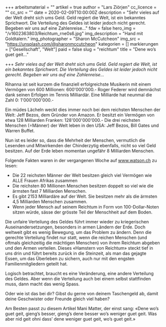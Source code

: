 +++
arbeitsmaterial = ""
artikel = true
author = "Lars Ziörjen"
cc_licence = ""
cc_src = ""
date = 2020-02-09T10:00:00Z
description = "Sehr vieles auf der Welt dreht sich ums Geld. Geld regiert die Welt, ist ein bekanntes Sprichwort. Die Verteilung des Geldes ist leider jedoch nicht gerecht. Begeben wir uns auf eine Zahlenreise…"
fdw = false
hero_img = "/v1602363803/Reichtum_rne0s6.jpg"
img_description = "Hand mit Goldtalern."
img_photographer = "Sharon McCutcheon"
img_src = "https://unsplash.com/@sharonmccutcheon"
kategorien = []
markierungen = ["Gesellschaft", "Welt"]
paid = false
slug = "reichtum"
title = "Dene wo’s guet geit…"

+++
_Sehr vieles auf der Welt dreht sich ums Geld. Geld regiert die Welt, ist ein bekanntes Sprichwort. Die Verteilung des Geldes ist leider jedoch nicht gerecht. Begeben wir uns auf eine Zahlenreise…_

Rihanna ist seit kurzem die finanziell erfolgreichste Musikerin mit einem Vermögen von 600 Millionen: 600'000'000.- Roger Federer wird demnächst dank seinen Erfolgen im Tennis Milliardär. Eine Milliarde hat neunmal die Zahl 0: 1'000'000'000.-

Ein müdes Lächeln weckt dies immer noch bei dem reichsten Menschen der Welt: Jeff Bezos, dem Gründer von Amazon. Er besitzt ein Vermögen von etwa 128 Milliarden Franken: 128'000'000'000.- Die drei reichsten Menschen (=Männer) der Welt leben in den USA: Jeff Bezos, Bill Gates und Warren Buffet.

Nun ist es leider so, dass die Mehrheit der Menschen, vermutlich die Lesenden und Mitwirkenden der Chinderzytig ebenfalls, nicht so viel Geld besitzen. Auf der Erde leben momentan ungefähr 8 Milliarden Menschen.

Folgende Fakten waren in der vergangenen Woche auf www.watson.ch zu lesen:

* Die 22 reichsten Männer der Welt besitzen gleich viel Vermögen wie ALLE Frauen Afrikas zusammen
* Die reichsten 80 Millionen Menschen besitzen doppelt so viel wie die ärmsten fast 7 Milliarden Menschen.
* Es gibt 2153 Milliardäre auf der Welt. Sie besitzen mehr als die ärmsten 4,5 Milliarden Menschen zusammen.
* Wenn jeder Mensch auf seinem Reichtum in Form von 100-Dollar-Noten sitzen würde, sässe der grösste Teil der Menschheit auf dem Boden.

Die unfaire Verteilung des Geldes führt immer wieder zu kriegerischen Auseinandersetzungen, besonders in armen Ländern der Erde. Doch weltweit gibt es wenig Bewegung, um das Problem zu ändern. Denn die gerechte Verteilung findet nur statt, wenn die reichen Menschen (und oftmals gleichzeitig die mächtigen Menschen) von ihrem Reichtum abgeben und den Armen verteilen. Dieses «Hamstern von Reichtum» steckt tief in uns drin und führt bereits zurück in die Steinzeit, als man das gejagte Essen, um das Überleben zu sichern, auch nur mit den engsten Familienmitgliedern geteilt hat.

Logisch betrachtet, braucht es eine Veränderung, eine andere Verteilung des Geldes. Aber wenn die Verteilung auch bei einem selbst stattfinden muss, dann macht das wenig Spass.

Oder wie ist das bei dir? Gibst du gerne von deinem Taschengeld ab, damit deine Geschwister oder Freunde gleich viel haben?

Am Besten passt zu diesem Artikel Mani Matter, der einst sang: «Dene wo’s guet geit, gieng’s besser, gieng’s dene besser wo’s weniger guet geit. Was aber nid geit ohni dass’ dene weniger guet geit, wo’s guet geit.»
